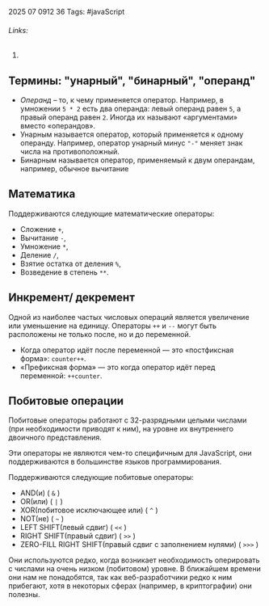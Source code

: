2025 07 0912 36
Tags: #javaScript 
###### Links: 
1) 
## Термины: "унарный", "бинарный", "операнд"
- _Операнд_ – то, к чему применяется оператор. Например, в умножении `5 * 2` есть два операнда: левый операнд равен `5`, а правый операнд равен `2`. Иногда их называют «аргументами» вместо «операндов».
- Унарным называется оператор, который применяется к одному операнду. Например, оператор унарный минус `"-"` меняет знак числа на противоположный.
- Бинарным называется оператор, применяемый к двум операндам, например, обычное вычитание
## Математика
Поддерживаются следующие математические операторы:

- Сложение `+`,
- Вычитание `-`,
- Умножение `*`,
- Деление `/`,
- Взятие остатка от деления `%`,
- Возведение в степень `**`.
## Инкремент/ декремент
 Одной из наиболее частых числовых операций является увеличение или уменьшение на единицу.
 Операторы `++` и `--` могут быть расположены не только после, но и до переменной.

- Когда оператор идёт после переменной — это «постфиксная форма»: `counter++`.
- «Префиксная форма» — это когда оператор идёт перед переменной: `++counter`.
## Побитовые операции
Побитовые операторы работают с 32-разрядными целыми числами (при необходимости приводят к ним), на уровне их внутреннего двоичного представления.

Эти операторы не являются чем-то специфичным для JavaScript, они поддерживаются в большинстве языков программирования.

Поддерживаются следующие побитовые операторы:

- AND(и) ( `&` )
- OR(или) ( `|` )
- XOR(побитовое исключающее или) ( `^` )
- NOT(не) ( `~` )
- LEFT SHIFT(левый сдвиг) ( `<<` )
- RIGHT SHIFT(правый сдвиг) ( `>>` )
- ZERO-FILL RIGHT SHIFT(правый сдвиг с заполнением нулями) ( `>>>` )

Они используются редко, когда возникает необходимость оперировать с числами на очень низком (побитовом) уровне. В ближайшем времени они нам не понадобятся, так как веб-разработчики редко к ним прибегают, хотя в некоторых сферах (например, в криптографии) они полезны.